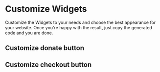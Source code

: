 # Customize Widgets

Customize the Widgets to your needs and choose the best appearance for your website.
Once you're happy with the result, just copy the generated code and you are done.

## Customize donate button

<donate-configurator></donate-configurator>

## Customize checkout button

<checkout-configurator></checkout-configurator>
